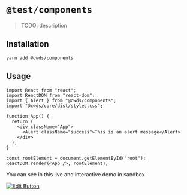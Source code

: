 # `@test/components`

> TODO: description

## Installation

```
yarn add @cwds/components
```

## Usage

```
import React from "react";
import ReactDOM from "react-dom";
import { Alert } from "@cwds/components";
import "@cwds/core/dist/styles.css";

function App() {
  return (
    <div className="App">
      <Alert className="success">This is an alert message</Alert>
    </div>
  );
}

const rootElement = document.getElementById("root");
ReactDOM.render(<App />, rootElement);
```

You can see in this live and interactive demo in sandbox

[![Edit Button](https://codesandbox.io/static/img/play-codesandbox.svg)](https://codesandbox.io/s/v6309qzyyl)
